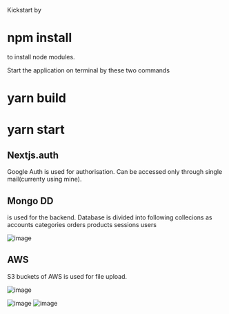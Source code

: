 Kickstart by 
# npm install 
to install node modules.

Start the application on terminal by these two commands
# yarn build

# yarn start

## Nextjs.auth 

Google Auth is used for authorisation. Can be accessed only through single mail(currenty using mine).

## Mongo DD
is used for the backend. Database is divided into following collecions as
accounts categories orders products sessions users



![image](https://github.com/p-H-7/E-Commerce-Admin/assets/82563863/baef56f1-da8c-43df-bd5a-9e9ef0e494da)

## AWS 
S3 buckets of AWS is used for file upload.


![image](https://github.com/p-H-7/E-Commerce-Admin/assets/82563863/0cd6dc19-60da-4645-afc7-3a892594dde5)

![image](https://github.com/p-H-7/E-Commerce-Admin/assets/82563863/633674a1-6dbc-4e1c-9a76-f5a467822ef2)
![image](https://github.com/p-H-7/E-Commerce-Admin/assets/82563863/c52f8cc1-7e94-462a-abd2-2fffc5043613)
